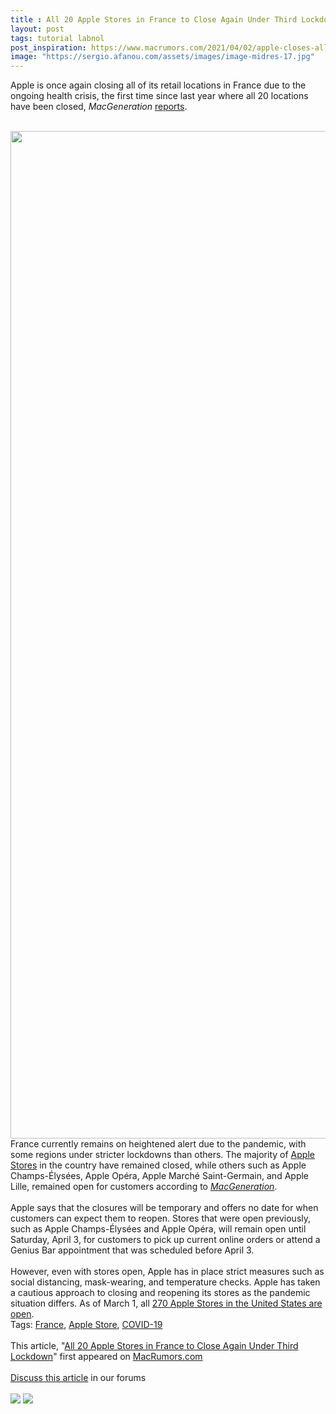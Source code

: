 ```yaml
---
title : All 20 Apple Stores in France to Close Again Under Third Lockdown
layout: post
tags: tutorial labnol
post_inspiration: https://www.macrumors.com/2021/04/02/apple-closes-all-france-retail-locations/
image: "https://sergio.afanou.com/assets/images/image-midres-17.jpg"
---
```


Apple is once again closing all of its retail locations in France due to the ongoing health crisis, the first time since last year where all 20 locations have been closed, <em>MacGeneration</em> <a href="https://www.macg.co/aapl/2021/04/apple-referme-tous-ses-stores-en-france-120595">reports</a>.
<br/>

<br/>
<img src="https://images.macrumors.com/article-new/2021/04/apple-lille-france.jpeg" alt="" width="2880" height="1612" class="aligncenter size-full wp-image-792066" />
<br/>
France currently remains on heightened alert due to the pandemic, with some regions under stricter lockdowns than others. The majority of <a href="https://www.macrumors.com/roundup/apple-retail-stores/">Apple Stores</a> in the country have remained closed, while others such as Apple Champs-Élysées, Apple Opéra, Apple Marché Saint-Germain, and Apple Lille, remained open for customers according to <em><a href="https://www.macg.co/aapl/2021/03/confinement-les-apple-store-de-paris-et-lille-restent-ouverts-120317">MacGeneration</a></em>.
<br/>

<br/>
Apple says that the closures will be temporary and offers no date for when customers can expect them to reopen. Stores that were open previously, such as Apple Champs-Élysées and Apple Opéra, will remain open until Saturday, April 3, for customers to pick up current online orders or attend a Genius Bar appointment that was scheduled before April 3.
<br/>

<br/>
However, even with stores open, Apple has in place strict measures such as social distancing, mask-wearing, and temperature checks. Apple has taken a cautious approach to closing and reopening its stores as the pandemic situation differs. As of March 1, all <a href="https://www.macrumors.com/2021/03/01/apple-reopens-all-us-retail-stores/">270 Apple Stores in the United States are open</a>.<div class="linkback">Tags: <a href="https://www.macrumors.com/guide/france/">France</a>, <a href="https://www.macrumors.com/guide/apple-store/">Apple Store</a>, <a href="https://www.macrumors.com/guide/covid-19-coronavirus/">COVID-19</a></div><br/>This article, &quot;<a href="https://www.macrumors.com/2021/04/02/apple-closes-all-france-retail-locations/">All 20 Apple Stores in France to Close Again Under Third Lockdown</a>&quot; first appeared on <a href="https://www.macrumors.com">MacRumors.com</a><br/><br/><a href="https://forums.macrumors.com/threads/all-20-apple-stores-in-france-to-close-again-under-third-lockdown.2290389/">Discuss this article</a> in our forums<br/><br/><div class="feedflare">
<a href="http://feeds.macrumors.com/~ff/MacRumors-All?a=-LQuVpwPxnE:2AW8jDr44VA:6W8y8wAjSf4"><img src="http://feeds.feedburner.com/~ff/MacRumors-All?d=6W8y8wAjSf4" border="0"></img></a> <a href="http://feeds.macrumors.com/~ff/MacRumors-All?a=-LQuVpwPxnE:2AW8jDr44VA:qj6IDK7rITs"><img src="http://feeds.feedburner.com/~ff/MacRumors-All?d=qj6IDK7rITs" border="0"></img></a>
</div><img src="http://feeds.feedburner.com/~r/MacRumors-All/~4/-LQuVpwPxnE" height="1" width="1" alt=""/>